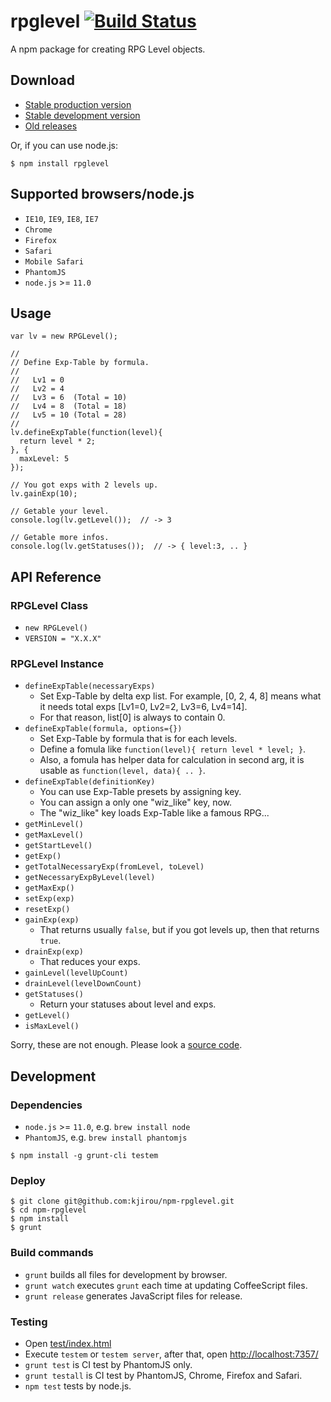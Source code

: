 rpglevel [![Build Status](https://travis-ci.org/kjirou/npm-rpglevel.png)](https://travis-ci.org/kjirou/npm-rpglevel)
========

A npm package for creating RPG Level objects.


## Download

- [Stable production version](https://raw.github.com/kjirou/npm-rpglevel/master/rpglevel.min.js)
- [Stable development version](https://raw.github.com/kjirou/npm-rpglevel/master/rpglevel.js)
- [Old releases](https://github.com/kjirou/npm-rpglevel/releases)

Or, if you can use node.js:
```
$ npm install rpglevel
```


## Supported browsers/node.js

- `IE10`, `IE9`, `IE8`, `IE7`
- `Chrome`
- `Firefox`
- `Safari`
- `Mobile Safari`
- `PhantomJS`
- `node.js` >= `11.0`


## Usage
```
var lv = new RPGLevel();

//
// Define Exp-Table by formula.
//
//   Lv1 = 0
//   Lv2 = 4
//   Lv3 = 6  (Total = 10)
//   Lv4 = 8  (Total = 18)
//   Lv5 = 10 (Total = 28)
//
lv.defineExpTable(function(level){
  return level * 2;
}, {
  maxLevel: 5
});

// You got exps with 2 levels up.
lv.gainExp(10);

// Getable your level.
console.log(lv.getLevel());  // -> 3

// Getable more infos.
console.log(lv.getStatuses());  // -> { level:3, .. }
```


## API Reference

### RPGLevel Class

- `new RPGLevel()`
- `VERSION = "X.X.X"`

### RPGLevel Instance

- `defineExpTable(necessaryExps)`
  - Set Exp-Table by delta exp list. For example, [0, 2, 4, 8] means what it needs total exps [Lv1=0, Lv2=2, Lv3=6, Lv4=14].
  - For that reason, list[0] is always to contain 0.
- `defineExpTable(formula, options={})`
  - Set Exp-Table by formula that is  for each levels.
  - Define a fomula like `function(level){ return level * level; }`.
  - Also, a fomula has helper data for calculation in second arg, it is usable as `function(level, data){ .. }`.
- `defineExpTable(definitionKey)`
  - You can use Exp-Table presets by assigning key.
  - You can assign a only one "wiz_like" key, now.
  - The "wiz_like" key loads Exp-Table like a famous RPG...
- `getMinLevel()`
- `getMaxLevel()`
- `getStartLevel()`
- `getExp()`
- `getTotalNecessaryExp(fromLevel, toLevel)`
- `getNecessaryExpByLevel(level)`
- `getMaxExp()`
- `setExp(exp)`
- `resetExp()`
- `gainExp(exp)`
  - That returns usually `false`, but if you got levels up, then that returns `true`.
- `drainExp(exp)`
  - That reduces your exps.
- `gainLevel(levelUpCount)`
- `drainLevel(levelDownCount)`
- `getStatuses()`
  - Return your statuses about level and exps.
- `getLevel()`
- `isMaxLevel()`

Sorry, these are not enough. Please look a [source code](https://github.com/kjirou/npm-rpglevel/blob/master/scripts/src/rpglevel.coffee).


## Development

### Dependencies

- `node.js` >= `11.0`, e.g. `brew install node`
- `PhantomJS`, e.g. `brew install phantomjs`

```
$ npm install -g grunt-cli testem
```

### Deploy

```
$ git clone git@github.com:kjirou/npm-rpglevel.git
$ cd npm-rpglevel
$ npm install
$ grunt
```

### Build commands

- `grunt` builds all files for development by browser.
- `grunt watch` executes `grunt` each time at updating CoffeeScript files.
- `grunt release` generates JavaScript files for release.

### Testing

- Open [test/index.html](test/index.html)
- Execute `testem` or `testem server`, after that, open [http://localhost:7357/](http://localhost:7357/)
- `grunt test` is CI test by PhantomJS only.
- `grunt testall` is CI test by PhantomJS, Chrome, Firefox and Safari.
- `npm test` tests by node.js.
